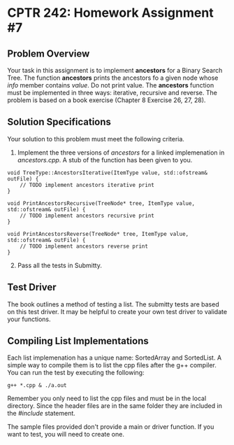 # CPTR 242: Homework Assignment #7

## Problem Overview
Your task in this assignment is to implement __ancestors__ for a Binary Search Tree.
The function __ancestors__ prints the ancestors fo a given node whose _info_ member contains _value_.
Do not print value.
The __ancestors__ function must be implemented in three ways: iterative, recursive and reverse.
The problem is based on a book exercise (Chapter 8 Exercise 26, 27, 28).


## Solution Specifications

Your solution to this problem must meet the following criteria.


1. Implement the three versions of _ancestors_ for a linked implemenation in _ancestors.cpp_. 
   A stub of the function has been given to you.
```
void TreeType::AncestorsIterative(ItemType value, std::ofstream& outFile) {
    // TODO implement ancestors iterative print
}

void PrintAncestorsRecursive(TreeNode* tree, ItemType value, std::ofstream& outFile) {
    // TODO implement ancestors recursive print
}

void PrintAncestorsReverse(TreeNode* tree, ItemType value, std::ofstream& outFile) {
    // TODO implement ancestors reverse print
}
```
2. Pass all the tests in Submitty.

## Test Driver

The book outlines a method of testing a list.
The submitty tests are based on this test driver.
It may be helpful to create your own test driver to validate your functions.

## Compiling List Implementations

Each list implemenation has a unique name: SortedArray and SortedList.
A simple way to compile them is to list the cpp files after the g++ compiler.
You can run the test by executing the following:

```
g++ *.cpp & ./a.out
```


Remember you only need to list the cpp files and must be in the local directory.
Since the header files are in the same folder they are included in the _#include_ statement.

The sample files provided don't provide a main or driver function.
If you want to test, you will need to create one.

